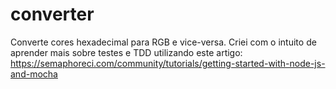 # converter

Converte cores hexadecimal para RGB e vice-versa. Criei com o intuito de aprender mais sobre testes e TDD utilizando este artigo: https://semaphoreci.com/community/tutorials/getting-started-with-node-js-and-mocha
